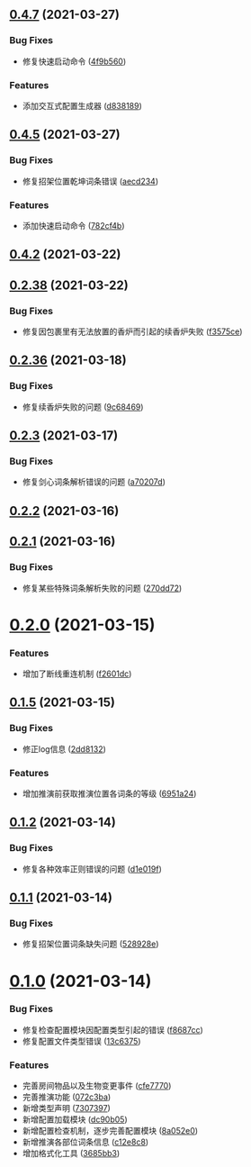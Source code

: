 ## [0.4.7](https://github.com/wsmud/deduce/compare/v0.4.5...v0.4.7) (2021-03-27)


### Bug Fixes

* 修复快速启动命令 ([4f9b560](https://github.com/wsmud/deduce/commit/4f9b560ce462adaa612e62862136d358c5084f40))


### Features

* 添加交互式配置生成器 ([d838189](https://github.com/wsmud/deduce/commit/d8381895f6cfb7b05aee9dc9fd3b544a93eba68a))



## [0.4.5](https://github.com/wsmud/deduce/compare/v0.4.2...v0.4.5) (2021-03-27)


### Bug Fixes

* 修复招架位置乾坤词条错误 ([aecd234](https://github.com/wsmud/deduce/commit/aecd234902c8f21cfb6bc2b8b045089bc4fdcea8))


### Features

* 添加快速启动命令 ([782cf4b](https://github.com/wsmud/deduce/commit/782cf4b33534f6d2216758c868457b82106fcbc0))



## [0.4.2](https://github.com/wsmud/deduce/compare/v0.2.38...v0.4.2) (2021-03-22)



## [0.2.38](https://github.com/wsmud/deduce/compare/v0.2.36...v0.2.38) (2021-03-22)


### Bug Fixes

* 修复因包裹里有无法放置的香炉而引起的续香炉失败 ([f3575ce](https://github.com/wsmud/deduce/commit/f3575ce86e4cc8389d6a246df913746b17809145))



## [0.2.36](https://github.com/wsmud/deduce/compare/v0.2.3...v0.2.36) (2021-03-18)


### Bug Fixes

* 修复续香炉失败的问题 ([9c68469](https://github.com/wsmud/deduce/commit/9c68469da632579981e5a987ebf32068227a3f3a))



## [0.2.3](https://github.com/wsmud/deduce/compare/v0.2.2...v0.2.3) (2021-03-17)


### Bug Fixes

* 修复剑心词条解析错误的问题 ([a70207d](https://github.com/wsmud/deduce/commit/a70207d2bcf5542bff88e1eae5bcb3e99f2c0fdf))



## [0.2.2](https://github.com/wsmud/deduce/compare/v0.2.1...v0.2.2) (2021-03-16)



## [0.2.1](https://github.com/wsmud/deduce/compare/v0.2.0...v0.2.1) (2021-03-16)


### Bug Fixes

* 修复某些特殊词条解析失败的问题 ([270dd72](https://github.com/wsmud/deduce/commit/270dd729b8b8f5989a9b498e20f8cd04506fdeae))



# [0.2.0](https://github.com/wsmud/deduce/compare/v0.1.5...v0.2.0) (2021-03-15)


### Features

* 增加了断线重连机制 ([f2601dc](https://github.com/wsmud/deduce/commit/f2601dce6c08fcfd4f5bd610357c54c4ace277f6))



## [0.1.5](https://github.com/wsmud/deduce/compare/v0.1.2...v0.1.5) (2021-03-15)


### Bug Fixes

* 修正log信息 ([2dd8132](https://github.com/wsmud/deduce/commit/2dd81328c42c5a511b7e3359e6aeb5a68a04a34e))


### Features

* 增加推演前获取推演位置各词条的等级 ([6951a24](https://github.com/wsmud/deduce/commit/6951a2437d62d64fee269b787a80d3cab2ebaa9f))



## [0.1.2](https://github.com/wsmud/deduce/compare/v0.1.1...v0.1.2) (2021-03-14)


### Bug Fixes

* 修复各种效率正则错误的问题 ([d1e019f](https://github.com/wsmud/deduce/commit/d1e019ff1955fce1b2e58398352dbe873b45e32a))



## [0.1.1](https://github.com/wsmud/deduce/compare/v0.1.0...v0.1.1) (2021-03-14)


### Bug Fixes

* 修复招架位置词条缺失问题 ([528928e](https://github.com/wsmud/deduce/commit/528928e5ca9d39bddc4e7b062deb30bfa339fd67))



# [0.1.0](https://github.com/wsmud/deduce/compare/dc90b053c555ca63bf914ec1fa71e6d5980cc41e...v0.1.0) (2021-03-14)


### Bug Fixes

* 修复检查配置模块因配置类型引起的错误 ([f8687cc](https://github.com/wsmud/deduce/commit/f8687ccd50e2ecaea5ecf15e91090f42bf38d845))
* 修复配置文件类型错误 ([13c6375](https://github.com/wsmud/deduce/commit/13c6375df30548be4e16c6f09ed985ba61b725b9))


### Features

* 完善房间物品以及生物变更事件 ([cfe7770](https://github.com/wsmud/deduce/commit/cfe77701434c2877c5243938e4fe6dfecf3ebdd5))
* 完善推演功能 ([072c3ba](https://github.com/wsmud/deduce/commit/072c3ba017f808bd2eeb1a7da750c53cdc7e7164))
* 新增类型声明 ([7307397](https://github.com/wsmud/deduce/commit/730739795568ecfa18c8281d6671048bfcc6eaa1))
* 新增配置加载模块 ([dc90b05](https://github.com/wsmud/deduce/commit/dc90b053c555ca63bf914ec1fa71e6d5980cc41e))
* 新增配置检查机制，逐步完善配置模块 ([8a052e0](https://github.com/wsmud/deduce/commit/8a052e0aecb1159e3ba9bed5b21821b2b9a78501))
* 新增推演各部位词条信息 ([c12e8c8](https://github.com/wsmud/deduce/commit/c12e8c8b99865dbe45f6bdf925342a48738c3a31))
* 增加格式化工具 ([3685bb3](https://github.com/wsmud/deduce/commit/3685bb3139b0995837456d4aa565d693b861ff3a))



